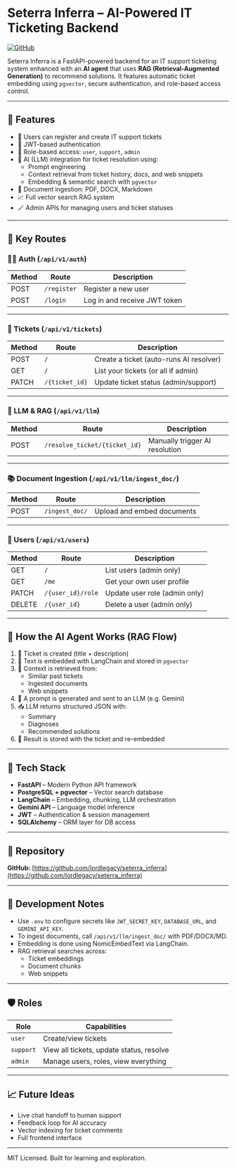 # Seterra Inferra – AI-Powered IT Ticketing Backend

[![GitHub](https://img.shields.io/badge/repo-github-blue)](https://github.com/lordlegacy/seterra_inferra)

Seterra Inferra is a FastAPI-powered backend for an IT support ticketing system enhanced with an **AI agent** that uses **RAG (Retrieval-Augmented Generation)** to recommend solutions. It features automatic ticket embedding using `pgvector`, secure authentication, and role-based access control.

---

## 🚀 Features

- 📝 Users can register and create IT support tickets
- 🔐 JWT-based authentication
- 👤 Role-based access: `user`, `support`, `admin`
- 🧠 AI (LLM) integration for ticket resolution using:
  - Prompt engineering
  - Context retrieval from ticket history, docs, and web snippets
  - Embedding & semantic search with `pgvector`
- 📄 Document ingestion: PDF, DOCX, Markdown
- 📈 Full vector search RAG system
- 🪄 Admin APIs for managing users and ticket statuses

---

## 🔗 Key Routes

### 🧑‍💼 Auth (`/api/v1/auth`)
| Method | Route         | Description                  |
|--------|---------------|------------------------------|
| POST   | `/register`   | Register a new user          |
| POST   | `/login`      | Log in and receive JWT token |

---

### 🧾 Tickets (`/api/v1/tickets`)
| Method | Route               | Description                              |
|--------|---------------------|------------------------------------------|
| POST   | `/`                 | Create a ticket (auto-runs AI resolver)  |
| GET    | `/`                 | List your tickets (or all if admin)      |
| PATCH  | `/{ticket_id}`      | Update ticket status (admin/support)     |

---

### 🧠 LLM & RAG (`/api/v1/llm`)
| Method | Route                         | Description                    |
|--------|-------------------------------|--------------------------------|
| POST   | `/resolve_ticket/{ticket_id}` | Manually trigger AI resolution |

---

### 📚 Document Ingestion (`/api/v1/llm/ingest_doc/`)
| Method | Route                | Description                     |
|--------|----------------------|---------------------------------|
| POST   | `/ingest_doc/`       | Upload and embed documents      |

---

### 👤 Users (`/api/v1/users`)
| Method | Route                     | Description                        |
|--------|---------------------------|------------------------------------|
| GET    | `/`                       | List users (admin only)            |
| GET    | `/me`                     | Get your own user profile          |
| PATCH  | `/{user_id}/role`         | Update user role (admin only)      |
| DELETE | `/{user_id}`              | Delete a user (admin only)         |

---

## 🧠 How the AI Agent Works (RAG Flow)

1. 📝 Ticket is created (title + description)
2. 🧬 Text is embedded with LangChain and stored in `pgvector`
3. 🔎 Context is retrieved from:
   - Similar past tickets
   - Ingested documents
   - Web snippets
4. 🤖 A prompt is generated and sent to an LLM (e.g. Gemini)
5. 📥 LLM returns structured JSON with:
   - Summary
   - Diagnoses
   - Recommended solutions
6. 💾 Result is stored with the ticket and re-embedded

---

## 🧰 Tech Stack

- **FastAPI** – Modern Python API framework
- **PostgreSQL + pgvector** – Vector search database
- **LangChain** – Embedding, chunking, LLM orchestration
- **Gemini API** – Language model inference
- **JWT** – Authentication & session management
- **SQLAlchemy** – ORM layer for DB access

---

## 📂 Repository

**GitHub:** [https://github.com/lordlegacy/seterra_inferra](https://github.com/lordlegacy/seterra_inferra)

---

## 🧪 Development Notes

- Use `.env` to configure secrets like `JWT_SECRET_KEY`, `DATABASE_URL`, and `GEMINI_API_KEY`.
- To ingest documents, call `/api/v1/llm/ingest_doc/` with PDF/DOCX/MD.
- Embedding is done using NomicEmbedText via LangChain.
- RAG retrieval searches across:
  - Ticket embeddings
  - Document chunks
  - Web snippets

---

## 🛡️ Roles

| Role     | Capabilities                                     |
|----------|--------------------------------------------------|
| `user`   | Create/view tickets                              |
| `support`| View all tickets, update status, resolve         |
| `admin`  | Manage users, roles, view everything             |

---

## 📈 Future Ideas

- Live chat handoff to human support
- Feedback loop for AI accuracy
- Vector indexing for ticket comments
- Full frontend interface

---

MIT Licensed. Built for learning and exploration.


